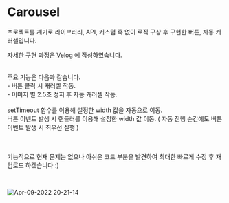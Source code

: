 
# Carousel

프로젝트를 계기로 라이브러리, API, 커스텀 훅 없이 로직 구상 후 구현한 버튼, 자동 캐러셀입니다.

자세한 구현 과정은 [Velog](https://velog.io/@rxxdo/React-PJ.-%EB%9D%BC%EC%9D%B4%EB%B8%8C%EB%9F%AC%EB%A6%AC-%EC%97%86%EC%9D%B4-%EB%B2%84%ED%8A%BC-%EC%9E%90%EB%8F%99%EC%8A%AC%EB%9D%BC%EC%9D%B4%EB%93%9C-%EA%B5%AC%ED%98%84)
에 작성하였습니다.

<br>
주요 기능은 다음과 같습니다.<br>
- 버튼 클릭 시 캐러셀 작동.<br>
- 이미지 별 2.5초 정지 후 자동 캐러셀 작동.<br>

<br>
setTimeout 함수를 이용해 설정한 width 값을 자동으로 이동.<br>
버튼 이벤트 발생 시 핸들러를 이용해 설정한 width 값 이동. ( 자동 진행 순간에도 버튼 이벤트 발생 시 최우선 실행 ) <br>

<br>
<br>

기능적으로 현재 문제는 없으나 아쉬운 코드 부분을 발견하여 최대한 빠르게 수정 후 재업로드 하겠습니다 :) 

<br>

![Apr-09-2022 20-21-14](https://user-images.githubusercontent.com/91541970/162569804-55bb4611-c707-427c-8cf1-cdd87c07d511.gif)
